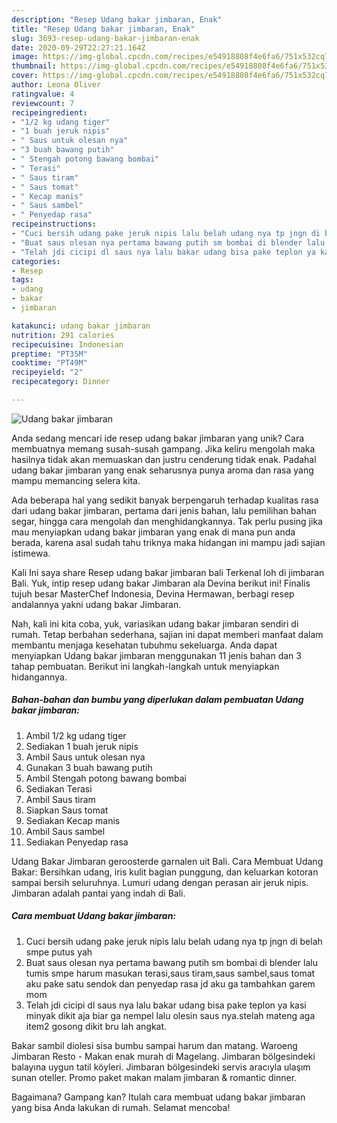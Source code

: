 ```yaml
---
description: "Resep Udang bakar jimbaran, Enak"
title: "Resep Udang bakar jimbaran, Enak"
slug: 3693-resep-udang-bakar-jimbaran-enak
date: 2020-09-29T22:27:21.164Z
image: https://img-global.cpcdn.com/recipes/e54918808f4e6fa6/751x532cq70/udang-bakar-jimbaran-foto-resep-utama.jpg
thumbnail: https://img-global.cpcdn.com/recipes/e54918808f4e6fa6/751x532cq70/udang-bakar-jimbaran-foto-resep-utama.jpg
cover: https://img-global.cpcdn.com/recipes/e54918808f4e6fa6/751x532cq70/udang-bakar-jimbaran-foto-resep-utama.jpg
author: Leona Oliver
ratingvalue: 4
reviewcount: 7
recipeingredient:
- "1/2 kg udang tiger"
- "1 buah jeruk nipis"
- " Saus untuk olesan nya"
- "3 buah bawang putih"
- " Stengah potong bawang bombai"
- " Terasi"
- " Saus tiram"
- " Saus tomat"
- " Kecap manis"
- " Saus sambel"
- " Penyedap rasa"
recipeinstructions:
- "Cuci bersih udang pake jeruk nipis lalu belah udang nya tp jngn di belah smpe putus yah"
- "Buat saus olesan nya pertama bawang putih sm bombai di blender lalu tumis smpe harum masukan terasi,saus tiram,saus sambel,saus tomat aku pake satu sendok dan penyedap rasa jd aku ga tambahkan garem mom"
- "Telah jdi cicipi dl saus nya lalu bakar udang bisa pake teplon ya kasi minyak dikit aja biar ga nempel lalu olesin saus nya.stelah mateng aga item2 gosong dikit bru lah angkat."
categories:
- Resep
tags:
- udang
- bakar
- jimbaran

katakunci: udang bakar jimbaran 
nutrition: 291 calories
recipecuisine: Indonesian
preptime: "PT35M"
cooktime: "PT49M"
recipeyield: "2"
recipecategory: Dinner

---
```



![Udang bakar jimbaran](https://img-global.cpcdn.com/recipes/e54918808f4e6fa6/751x532cq70/udang-bakar-jimbaran-foto-resep-utama.jpg)

Anda sedang mencari ide resep udang bakar jimbaran yang unik? Cara membuatnya memang susah-susah gampang. Jika keliru mengolah maka hasilnya tidak akan memuaskan dan justru cenderung tidak enak. Padahal udang bakar jimbaran yang enak seharusnya punya aroma dan rasa yang mampu memancing selera kita.

Ada beberapa hal yang sedikit banyak berpengaruh terhadap kualitas rasa dari udang bakar jimbaran, pertama dari jenis bahan, lalu pemilihan bahan segar, hingga cara mengolah dan menghidangkannya. Tak perlu pusing jika mau menyiapkan udang bakar jimbaran yang enak di mana pun anda berada, karena asal sudah tahu triknya maka hidangan ini mampu jadi sajian istimewa.

Kali Ini saya share Resep udang bakar jimbaran bali Terkenal loh di jimbaran Bali. Yuk, intip resep udang bakar Jimbaran ala Devina berikut ini! Finalis tujuh besar MasterChef Indonesia, Devina Hermawan, berbagi resep andalannya yakni udang bakar Jimbaran.


Nah, kali ini kita coba, yuk, variasikan udang bakar jimbaran sendiri di rumah. Tetap berbahan sederhana, sajian ini dapat memberi manfaat dalam membantu menjaga kesehatan tubuhmu sekeluarga. Anda dapat menyiapkan Udang bakar jimbaran menggunakan 11 jenis bahan dan 3 tahap pembuatan. Berikut ini langkah-langkah untuk menyiapkan hidangannya.

<!--inarticleads1-->

##### Bahan-bahan dan bumbu yang diperlukan dalam pembuatan Udang bakar jimbaran:

1. Ambil 1/2 kg udang tiger
1. Sediakan 1 buah jeruk nipis
1. Ambil  Saus untuk olesan nya
1. Gunakan 3 buah bawang putih
1. Ambil  Stengah potong bawang bombai
1. Sediakan  Terasi
1. Ambil  Saus tiram
1. Siapkan  Saus tomat
1. Sediakan  Kecap manis
1. Ambil  Saus sambel
1. Sediakan  Penyedap rasa


Udang Bakar Jimbaran geroosterde garnalen uit Bali. Cara Membuat Udang Bakar: Bersihkan udang, iris kulit bagian punggung, dan keluarkan kotoran sampai bersih seluruhnya. Lumuri udang dengan perasan air jeruk nipis. Jimbaran adalah pantai yang indah di Bali. 

<!--inarticleads2-->

##### Cara membuat Udang bakar jimbaran:

1. Cuci bersih udang pake jeruk nipis lalu belah udang nya tp jngn di belah smpe putus yah
1. Buat saus olesan nya pertama bawang putih sm bombai di blender lalu tumis smpe harum masukan terasi,saus tiram,saus sambel,saus tomat aku pake satu sendok dan penyedap rasa jd aku ga tambahkan garem mom
1. Telah jdi cicipi dl saus nya lalu bakar udang bisa pake teplon ya kasi minyak dikit aja biar ga nempel lalu olesin saus nya.stelah mateng aga item2 gosong dikit bru lah angkat.


Bakar sambil diolesi sisa bumbu sampai harum dan matang. Waroeng Jimbaran Resto - Makan enak murah di Magelang. Jimbaran bölgesindeki balayına uygun tatil köyleri. Jimbaran bölgesindeki servis aracıyla ulaşım sunan oteller. Promo paket makan malam jimbaran &amp; romantic dinner. 

Bagaimana? Gampang kan? Itulah cara membuat udang bakar jimbaran yang bisa Anda lakukan di rumah. Selamat mencoba!
